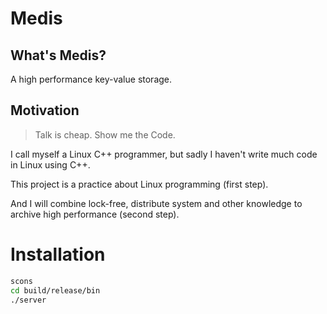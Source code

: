 # Medis

## What's Medis?

A high performance key-value storage.

## Motivation

> Talk is cheap. Show me the Code.

I call myself a Linux C++ programmer, but sadly I haven't write much code in Linux using C++.

This project is a practice about Linux programming (first step).

And I will combine lock-free, distribute system and other knowledge to archive high performance (second step).

# Installation

```bash
scons
cd build/release/bin
./server
```
